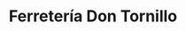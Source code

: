 ---
title: "Ferretería Don Tornillo"
url: /barranquilla/ferreteria-don-tornillo/
shop: Eisenwaren
---